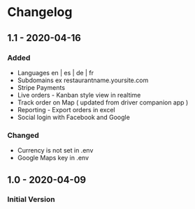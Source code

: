 # Changelog

## 1.1 - 2020-04-16

### Added

* Languages en \| es \| de \| fr
* Subdomains ex restaurantname.yoursite.com
* Stripe Payments
* Live orders - Kanban style view in realtime
* Track order on Map \( updated from driver companion app \)
* Reporting - Export orders in excel
*  Social login with Facebook and Google

### Changed

* Currency is not set in .env
* Google Maps key in .env



## 1.0 - 2020-04-09

### Initial Version



